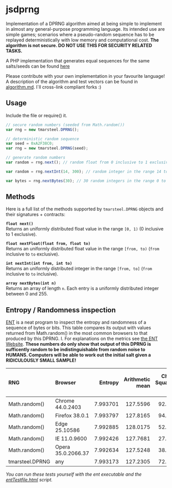 # jsdprng

Implementation of a DPRNG algorithm aimed at being simple to implement in almost any general-purpose programming language. Its intended use are simple games; scenarios where a pseudo-random sequence has to be replayed deterministically with low memory and computational cost. **The algorithm is not secure. DO NOT USE THIS FOR SECURITY RELATED TASKS.**

A PHP implementation that generates equal sequences for the same salts/seeds can be found [here](//github.com/tmarsteel/php-dprng)

Please contribute with your own implementation in your favourite language! A description of the algorithm and test vectors can be found in [algorithm.md](algorithm.md). I`ll cross-link compliant forks :)

## Usage
Include the file or require() it.

```js
// secure random numbers (seeded from Math.random())
var rng = new tmarsteel.DPRNG();

// deterministic random sequence
var seed = 0xA2F38C0;
var rng = new tmarsteel.DPRNG(seed);

// generate random numbers
var random = rng.next(); // random float from 0 inclusive to 1 exclusive (same range as Math.random())

var random = rng.nextInt(14, 300); // random integer in the range 14 to 299

var bytes = rng.nextBytes(30); // 30 random integers in the range 0 to 255
```

## Methods
Here is a full list of the methods supported by `tmarsteel.DPRNG` objects and their signatures + contracts:

**`float next()`**  
Returns an uniformly distributed float value in the range `[0, 1)` (0 inclusive to 1 exclusive).

**`float nextFloat(float from, float to)`**  
Returns an uniformly distributed float value in the range `[from, to)` (`from` inclusive to `to` exclusive).

**`int nextInt(int from, int to)`**  
Returns an uniformly distributed integer in the range `[from, to]` (`from` inclusive to `to` inclusive).

**`array nextBytes(int n)`**  
Returns an array of length `n`. Each entry is a uniformly distributed integer between 0 and 255.

## Entropy / Randomness inspection
[ENT](http://www.fourmilab.ch/random/) is a neat program to inspect the entropy and randomness of a sequence of bytes or bits. This table compares its output with values returned from Math.random() in the most common browsers to that produced by this DPRNG. I. For explanations on the metrics see [the ENT Website](http://www.fourmilab.ch/random/). **These numbers do only show that output of this DPRNG is sufficently random to be indistinguishable from random noise to HUMANS. Computers will be able to work out the initial salt given a RIDICULOUSLY SMALL SAMPLE!**

| RNG | Browser | Entropy | Arithmetic mean | Chi-Square % | Correlation coefficient | Monte-Carlo PI error % |
| :-- | :------ | -------------------------: | --------------: | ---------: | ----------------------: | ---------------------: |
Math.random() | Chrome 44.0.2403 | 7.993701 | 127.5596 | 92.65 | \-0.017640 | 0.7 |
Math.random() | Firefox 38.0.1 | 7.993797 | 127.8165 | 94.87 | -0.009468 | 0.94 |
Math.random() | Edge 25.10586 | 7.992885 | 128.0175 | 52.22 | -0.003019 | 0.85 |
Math.random() | IE 11.0.9600 | 7.992426 | 127.7681 | 27.49 | -0.008467 | 1.06 |
Math.random() | Opera 35.0.2066.37 | 7.992634| 127.5248 | 38.81 | \-0.001458 | 0.88 |
tmarsteel.DPRNG | any | 7.993173 | 127.2305 | 72.12 | 0.002086 | 1.24 |

*You can run these tests yourself with the ent executable and the [entTestfile.html](ent-test/entTestfile.html) script.*
